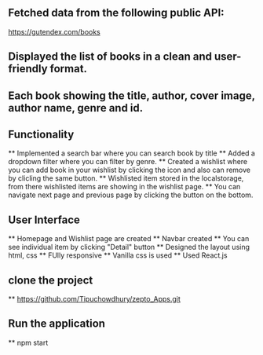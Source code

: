 ## Fetched data from the following public API:
https://gutendex.com/books

## Displayed the list of books in a clean and user-friendly format.
## Each book showing the title, author, cover image, author name, genre and id.

## Functionality

** Implemented a search bar where you can search book by title
** Added a dropdown filter where you can filter by genre.
** Created a wishlist where you can add book in your wishlist by clicking the icon and also can remove by clicling the same button.
** Wishlisted item stored in the localstorage, from there wishlisted items are showing in the wishlist page.
** You can navigate next page and previous page by clicking the button on the bottom.

## User Interface

** Homepage and Wishlist page are created
** Navbar created
** You can see individual item by clicking "Detail" button
** Designed the layout using html, css
** FUlly responsive
** Vanilla css is used
** Used React.js

## clone the project
** https://github.com/Tipuchowdhury/zepto_Apps.git

## Run the application
** npm start

 
